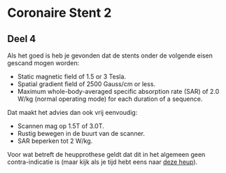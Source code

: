 # Coronaire Stent 2

## Deel 4

Als het goed is heb je gevonden dat de stents onder de volgende eisen gescand
mogen worden:

* Static magnetic field of 1.5 or 3 Tesla.
* Spatial gradient field of 2500 Gauss/cm or less.
* Maximum whole-body-averaged specific absorption rate (SAR) of 2.0 W/kg (normal operating mode) for each duration of a sequence.

Dat maakt het advies dan ook vrij eenvoudig:

* Scannen mag op 1.5T of 3.0T.
* Rustig bewegen in de buurt van de scanner.
* SAR beperken tot 2 W/kg.

Voor wat betreft de heupprothese geldt dat dit in het algemeen geen
contra-indicatie is (maar kijk als je tijd hebt eens naar [deze
heup](../Grijs/case.md#Heupprothese)).  
